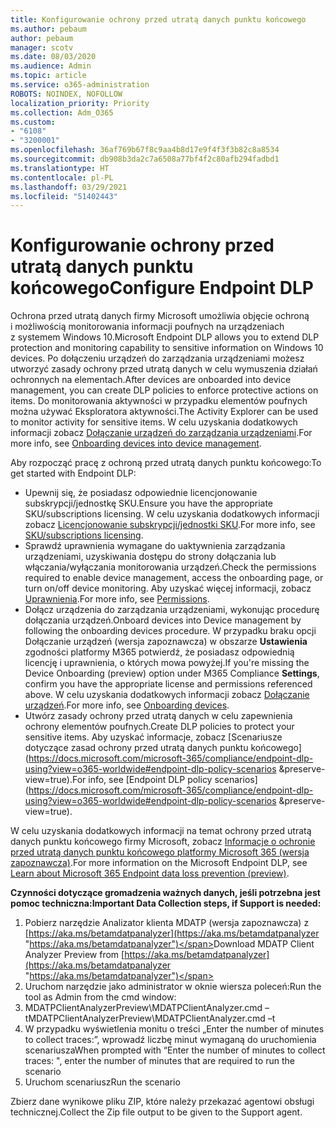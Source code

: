 ```yaml
---
title: Konfigurowanie ochrony przed utratą danych punktu końcowego
ms.author: pebaum
author: pebaum
manager: scotv
ms.date: 08/03/2020
ms.audience: Admin
ms.topic: article
ms.service: o365-administration
ROBOTS: NOINDEX, NOFOLLOW
localization_priority: Priority
ms.collection: Adm_O365
ms.custom:
- "6108"
- "3200001"
ms.openlocfilehash: 36af769b67f8c9aa4b8d17e9f4f3f3b82c8a8534
ms.sourcegitcommit: db908b3da2c7a6508a77bf4f2c80afb294fadbd1
ms.translationtype: HT
ms.contentlocale: pl-PL
ms.lasthandoff: 03/29/2021
ms.locfileid: "51402443"
---
```

# <a name="configure-endpoint-dlp"></a><span data-ttu-id="0a412-102">Konfigurowanie ochrony przed utratą danych punktu końcowego</span><span class="sxs-lookup"><span data-stu-id="0a412-102">Configure Endpoint DLP</span></span>

<span data-ttu-id="0a412-103">Ochrona przed utratą danych firmy Microsoft umożliwia objęcie ochroną i możliwością monitorowania informacji poufnych na urządzeniach z systemem Windows 10.</span><span class="sxs-lookup"><span data-stu-id="0a412-103">Microsoft Endpoint DLP allows you to extend DLP protection and monitoring capability to sensitive information on Windows 10 devices.</span></span> <span data-ttu-id="0a412-104">Po dołączeniu urządzeń do zarządzania urządzeniami możesz utworzyć zasady ochrony przed utratą danych w celu wymuszenia działań ochronnych na elementach.</span><span class="sxs-lookup"><span data-stu-id="0a412-104">After devices are onboarded into device management, you can create DLP policies to enforce protective actions on items.</span></span> <span data-ttu-id="0a412-105">Do monitorowania aktywności w przypadku elementów poufnych można używać Eksploratora aktywności.</span><span class="sxs-lookup"><span data-stu-id="0a412-105">The Activity Explorer can be used to monitor activity for sensitive items.</span></span> <span data-ttu-id="0a412-106">W celu uzyskania dodatkowych informacji zobacz [Dołączanie urządzeń do zarządzania urządzeniami](https://docs.microsoft.com/microsoft-365/compliance/endpoint-dlp-getting-started#onboarding-devices-into-device-management).</span><span class="sxs-lookup"><span data-stu-id="0a412-106">For more info, see [Onboarding devices into device management](https://docs.microsoft.com/microsoft-365/compliance/endpoint-dlp-getting-started#onboarding-devices-into-device-management).</span></span>  

<span data-ttu-id="0a412-107">Aby rozpocząć pracę z ochroną przed utratą danych punktu końcowego:</span><span class="sxs-lookup"><span data-stu-id="0a412-107">To get started with Endpoint DLP:</span></span>

- <span data-ttu-id="0a412-108">Upewnij się, że posiadasz odpowiednie licencjonowanie subskrypcji/jednostkę SKU.</span><span class="sxs-lookup"><span data-stu-id="0a412-108">Ensure you have the appropriate SKU/subscriptions licensing.</span></span> <span data-ttu-id="0a412-109">W celu uzyskania dodatkowych informacji zobacz [Licencjonowanie subskrypcji/jednostki SKU](https://docs.microsoft.com/microsoft-365/compliance/endpoint-dlp-getting-started#skusubscriptions-licensing).</span><span class="sxs-lookup"><span data-stu-id="0a412-109">For more info, see [SKU/subscriptions licensing](https://docs.microsoft.com/microsoft-365/compliance/endpoint-dlp-getting-started#skusubscriptions-licensing).</span></span>
- <span data-ttu-id="0a412-110">Sprawdź uprawnienia wymagane do uaktywnienia zarządzania urządzeniami, uzyskiwania dostępu do strony dołączania lub włączania/wyłączania monitorowania urządzeń.</span><span class="sxs-lookup"><span data-stu-id="0a412-110">Check the permissions required to enable device management, access the onboarding page, or turn on/off device monitoring.</span></span> <span data-ttu-id="0a412-111">Aby uzyskać więcej informacji, zobacz [Uprawnienia](https://docs.microsoft.com/microsoft-365/compliance/endpoint-dlp-getting-started#permissions).</span><span class="sxs-lookup"><span data-stu-id="0a412-111">For more info, see [Permissions](https://docs.microsoft.com/microsoft-365/compliance/endpoint-dlp-getting-started#permissions).</span></span>
- <span data-ttu-id="0a412-112">Dołącz urządzenia do zarządzania urządzeniami, wykonując procedurę dołączania urządzeń.</span><span class="sxs-lookup"><span data-stu-id="0a412-112">Onboard devices into Device management by following the onboarding devices procedure.</span></span> <span data-ttu-id="0a412-113">W przypadku braku opcji Dołączanie urządzeń (wersja zapoznawcza) w obszarze **Ustawienia** zgodności platformy M365 potwierdź, że posiadasz odpowiednią licencję i uprawnienia, o których mowa powyżej.</span><span class="sxs-lookup"><span data-stu-id="0a412-113">If you're missing the Device Onboarding (preview) option under M365 Compliance  **Settings**, confirm you have the appropriate license and permissions referenced above.</span></span> <span data-ttu-id="0a412-114">W celu uzyskania dodatkowych informacji zobacz [Dołączanie urządzeń](https://docs.microsoft.com/microsoft-365/compliance/endpoint-dlp-getting-started#onboarding-devices).</span><span class="sxs-lookup"><span data-stu-id="0a412-114">For more info, see [Onboarding devices](https://docs.microsoft.com/microsoft-365/compliance/endpoint-dlp-getting-started#onboarding-devices).</span></span> 
- <span data-ttu-id="0a412-115">Utwórz zasady ochrony przed utratą danych w celu zapewnienia ochrony elementów poufnych.</span><span class="sxs-lookup"><span data-stu-id="0a412-115">Create DLP policies to protect your sensitive items.</span></span> <span data-ttu-id="0a412-116">Aby uzyskać informacje, zobacz [Scenariusze dotyczące zasad ochrony przed utratą danych punktu końcowego](https://docs.microsoft.com/microsoft-365/compliance/endpoint-dlp-using?view=o365-worldwide#endpoint-dlp-policy-scenarios &preserve-view=true).</span><span class="sxs-lookup"><span data-stu-id="0a412-116">For info, see [Endpoint DLP policy scenarios](https://docs.microsoft.com/microsoft-365/compliance/endpoint-dlp-using?view=o365-worldwide#endpoint-dlp-policy-scenarios &preserve-view=true).</span></span>

<span data-ttu-id="0a412-117">W celu uzyskania dodatkowych informacji na temat ochrony przed utratą danych punktu końcowego firmy Microsoft, zobacz [Informacje o ochronie przed utratą danych punktu końcowego platformy Microsoft 365 (wersja zapoznawcza)](https://docs.microsoft.com/microsoft-365/compliance/endpoint-dlp-learn-about).</span><span class="sxs-lookup"><span data-stu-id="0a412-117">For more information on the Microsoft Endpoint DLP, see [Learn about Microsoft 365 Endpoint data loss prevention (preview)](https://docs.microsoft.com/microsoft-365/compliance/endpoint-dlp-learn-about).</span></span>

<span data-ttu-id="0a412-118">**Czynności dotyczące gromadzenia ważnych danych, jeśli potrzebna jest pomoc techniczna:**</span><span class="sxs-lookup"><span data-stu-id="0a412-118">**Important Data Collection steps, if Support is needed:**</span></span>

1. <span data-ttu-id="0a412-119">Pobierz narzędzie Analizator klienta MDATP (wersja zapoznawcza) z [https://aka.ms/betamdatpanalyzer](https://aka.ms/betamdatpanalyzer "https://aka.ms/betamdatpanalyzer")</span><span class="sxs-lookup"><span data-stu-id="0a412-119">Download MDATP Client Analyzer Preview from [https://aka.ms/betamdatpanalyzer](https://aka.ms/betamdatpanalyzer "https://aka.ms/betamdatpanalyzer")</span></span>
2. <span data-ttu-id="0a412-120">Uruchom narzędzie jako administrator w oknie wiersza poleceń:</span><span class="sxs-lookup"><span data-stu-id="0a412-120">Run the tool as Admin from the cmd window:</span></span>
3. <span data-ttu-id="0a412-121">MDATPClientAnalyzerPreview\MDATPClientAnalyzer.cmd –t</span><span class="sxs-lookup"><span data-stu-id="0a412-121">MDATPClientAnalyzerPreview\MDATPClientAnalyzer.cmd –t</span></span>
4. <span data-ttu-id="0a412-122">W przypadku wyświetlenia monitu o treści „Enter the number of minutes to collect traces:”, wprowadź liczbę minut wymaganą do uruchomienia scenariusza</span><span class="sxs-lookup"><span data-stu-id="0a412-122">When prompted with “Enter the number of minutes to collect traces: ", enter the number of minutes that are required to run the scenario</span></span>
5. <span data-ttu-id="0a412-123">Uruchom scenariusz</span><span class="sxs-lookup"><span data-stu-id="0a412-123">Run the scenario</span></span>

<span data-ttu-id="0a412-124">Zbierz dane wynikowe pliku ZIP, które należy przekazać agentowi obsługi technicznej.</span><span class="sxs-lookup"><span data-stu-id="0a412-124">Collect the Zip file output to be given to the Support agent.</span></span>
